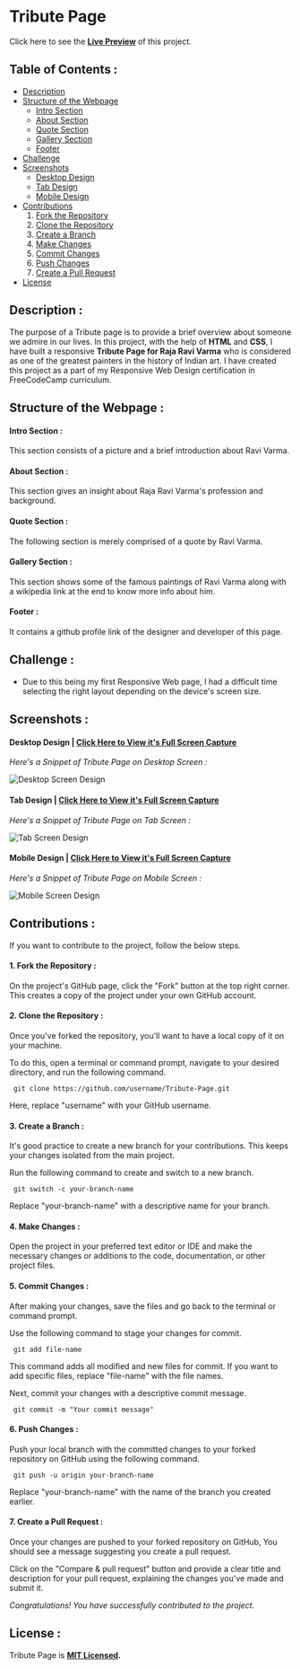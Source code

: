 # Tribute Page


Click here to see the **[Live Preview](https://codepen.io/GowriPriyankaM/full/qBQVZjd)** of this project.

## Table of Contents :

- [Description](https://github.com/GowriPriyankaM/Tribute-Page#description-)
- [Structure of the Webpage](https://github.com/GowriPriyankaM/Tribute-Page#structure-of-the-webpage-)
  - [Intro Section](https://github.com/GowriPriyankaM/Tribute-Page#intro-section-)
  - [About Section](https://github.com/GowriPriyankaM/Tribute-Page#about-section-)
  - [Quote Section](https://github.com/GowriPriyankaM/Tribute-Page#quote-section-)
  - [Gallery Section](https://github.com/GowriPriyankaM/Tribute-Page#gallery-section-)
  - [Footer](https://github.com/GowriPriyankaM/Tribute-Page#footer-)
- [Challenge](https://github.com/GowriPriyankaM/Tribute-Page#challenge-)
- [Screenshots](https://github.com/GowriPriyankaM/Tribute-Page#screenshots-)
  - [Desktop Design](https://github.com/GowriPriyankaM/Tribute-Page#desktop-design--click-here-to-view-its-full-screen-capture)
  - [Tab Design](https://github.com/GowriPriyankaM/Tribute-Page#tab-design--click-here-to-view-its-full-screen-capture)
  - [Mobile Design](https://github.com/GowriPriyankaM/Tribute-Page#mobile-design--click-here-to-view-its-full-screen-capture)
- [Contributions](https://github.com/GowriPriyankaM/Tribute-Page#contributions-)
  1. [Fork the Repository](https://github.com/GowriPriyankaM/Tribute-Page#1-fork-the-repository-)
  2. [Clone the Repository](https://github.com/GowriPriyankaM/Tribute-Page#2-clone-the-repository-)
  3. [Create a Branch](https://github.com/GowriPriyankaM/Tribute-Page#3-create-a-branch-)
  4. [Make Changes](https://github.com/GowriPriyankaM/Tribute-Page#4-make-changes-)
  5. [Commit Changes](https://github.com/GowriPriyankaM/Tribute-Page#5-commit-changes-)
  6. [Push Changes](https://github.com/GowriPriyankaM/Tribute-Page#6-push-changes-)
  7. [Create a Pull Request](https://github.com/GowriPriyankaM/Tribute-Page#7-create-a-pull-request-)
- [License](https://github.com/GowriPriyankaM/Tribute-Page#license-)

## Description :

The purpose of a Tribute page is to provide a brief overview about someone we admire in our lives. In this project, with the help of **HTML** and **CSS**, I have built a responsive **Tribute Page for Raja Ravi Varma** who is considered as one of the greatest painters in the history of Indian art. I have created this project as a part of my Responsive Web Design certification in FreeCodeCamp curriculum. 

## Structure of the Webpage :

#### Intro Section : 

  This section consists of a picture and a brief introduction about Ravi Varma.
#### About Section : 
  
  This section gives an insight about Raja Ravi Varma's profession and background.
#### Quote Section : 
  
  The following section is merely comprised of a quote by Ravi Varma.
#### Gallery Section : 
  
  This section shows some of the famous paintings of Ravi Varma along with a wikipedia link at the end to know more info about him.
#### Footer : 
  
  It contains a github profile link of the designer and developer of this page.
  
## Challenge :

- Due to this being my first Responsive Web page, I had a difficult time selecting the right layout depending on the device's screen size.

## Screenshots :

#### Desktop Design | [Click Here to View it's Full Screen Capture](https://github.com/GowriPriyankaM/Tribute-Page/blob/main/images/TP%20Desktop%20Screen.png)
  
  _Here's a Snippet of Tribute Page on Desktop Screen :_
  
  ![Desktop Screen Design](https://github.com/GowriPriyankaM/Tribute-Page/blob/main/images/Desktop%20Screen%20Snippet.png)
  
#### Tab Design | [Click Here to View it's Full Screen Capture](https://github.com/GowriPriyankaM/Tribute-Page/blob/main/images/TP%20Tab%20Screen.png)
   
  _Here's a Snippet of Tribute Page on Tab Screen :_
   
  ![Tab Screen Design](https://github.com/GowriPriyankaM/Tribute-Page/blob/main/images/Tab%20Screen%20Snippet.png)
  
#### Mobile Design | [Click Here to View it's Full Screen Capture](https://github.com/GowriPriyankaM/Tribute-Page/blob/main/images/TP%20Mobile%20Screen.png)
   
  _Here's a Snippet of Tribute Page on Mobile Screen :_
   
  ![Mobile Screen Design](https://github.com/GowriPriyankaM/Tribute-Page/blob/main/images/Mobile%20Screen%20Snippet.png)

## Contributions :

If you want to contribute to the project, follow the below steps.

#### 1. Fork the Repository :

On the project's GitHub page, click the "Fork" button at the top right corner. This creates a copy of the project under your own GitHub account.

#### 2. Clone the Repository : 
      
Once you've forked the repository, you'll want to have a local copy of it on your machine. 
 
To do this, open a terminal or command prompt, navigate to your desired directory, and run the following command.
 
```
 git clone https://github.com/username/Tribute-Page.git
```
 
Here, replace "username" with your GitHub username.
 
#### 3. Create a Branch : 
      
It's good practice to create a new branch for your contributions. This keeps your changes isolated from the main project. 

Run the following command to create and switch to a new branch.

```
 git switch -c your-branch-name  
```
      
Replace "your-branch-name" with a descriptive name for your branch.

#### 4. Make Changes : 
      
Open the project in your preferred text editor or IDE and make the necessary changes or additions to the code, documentation, or other project files.

#### 5. Commit Changes : 
      
After making your changes, save the files and go back to the terminal or command prompt. 

Use the following command to stage your changes for commit.  

```
 git add file-name
```

This command adds all modified and new files for commit. If you want to add specific files, replace "file-name" with the file names.

Next, commit your changes with a descriptive commit message.

```
 git commit -m "Your commit message"
```

#### 6. Push Changes : 

Push your local branch with the committed changes to your forked repository on GitHub using the following command.

```
 git push -u origin your-branch-name
```

Replace "your-branch-name" with the name of the branch you created earlier.

#### 7. Create a Pull Request : 

Once your changes are pushed to your forked repository on GitHub, You should see a message suggesting you create a pull request. 

Click on the "Compare & pull request" button and provide a clear title and description for your pull request, explaining the changes you've made and submit it.

*Congratulations! You have successfully contributed to the project.*
      
## License :

   
   Tribute Page is **[MIT Licensed](./LICENSE).**

